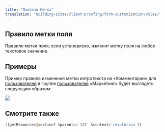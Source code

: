```yaml
---
title: "Полевая Метка"
translation: "building-sites/client-proofing/form-customization/rules/field-label"
---
```


## Правило метки поля

Правило метки поля, если установлено, изменит метку поля на любое текстовое значение.

## Примеры

Пример правила изменения метки интротекста на «Комментарии» для [пользователей](display/revolution20/Users "пользователей") в группе [пользователей](display/revolution20/User+Groups "Группы пользователей") «Маркетинг» будет выглядеть следующим образом:

![](/2.x/en/building-sites/client-proofing/form-customization/rules/fc-fieldlabel.png)

## Смотрите также

```php
[[getResources@section? &parents=`123` &context=`revolution`]]
```

